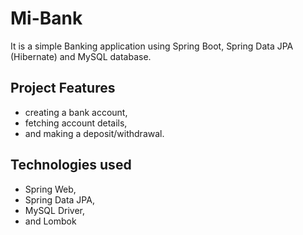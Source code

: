 # Mi-Bank

It is a simple Banking application using Spring Boot, Spring Data JPA (Hibernate) and MySQL database.

## Project Features

* creating a bank account, 
* fetching account details, 
* and making a deposit/withdrawal.

## Technologies used

* Spring Web, 
* Spring Data JPA, 
* MySQL Driver, 
* and Lombok